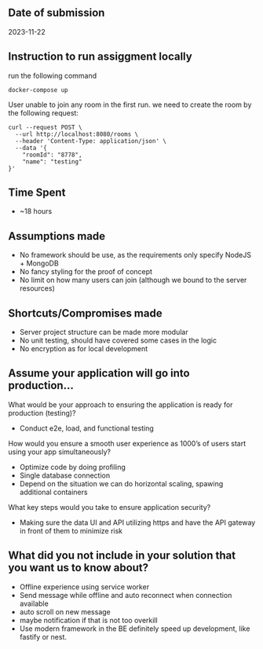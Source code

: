 ## Date of submission
2023-11-22

## Instruction to run assiggment locally
run the following command
```
docker-compose up
```

User unable to join any room in the first run.
we need to create the room by the following request:

```
curl --request POST \
  --url http://localhost:8080/rooms \
  --header 'Content-Type: application/json' \
  --data '{
	"roomId": "8778",
	"name": "testing"
}'
```

## Time Spent
- ~18 hours

## Assumptions made
- No framework should be use, as the requirements only specify NodeJS + MongoDB
- No fancy styling for the proof of concept
- No limit on how many users can join (although we bound to the server resources)

## Shortcuts/Compromises made
- Server project structure can be made more modular
- No unit testing, should have covered some cases in the logic
- No encryption as for local development

## Assume your application will go into production...

What would be your approach to ensuring the application is ready for production (testing)?
- Conduct e2e, load, and functional testing

How would you ensure a smooth user experience as 1000’s of users start using your app simultaneously?
- Optimize code by doing profiling
- Single database connection 
- Depend on the situation we can do horizontal scaling, spawing additional containers

What key steps would you take to ensure application security?
- Making sure the data UI and API utilizing https and have the API gateway in front of them to minimize risk

## What did you not include in your solution that you want us to know about? 
- Offline experience using service worker
- Send message while offline and auto reconnect when connection available
- auto scroll on new message
- maybe notification if that is not too overkill
- Use modern framework in the BE definitely speed up development, like fastify or nest.
